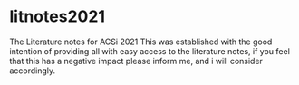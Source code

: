 # litnotes2021
The Literature notes for ACSi 2021
This was established with the good intention of providing all with easy access to the literature notes, if you feel that this has a negative impact please inform me, and i will consider accordingly.
